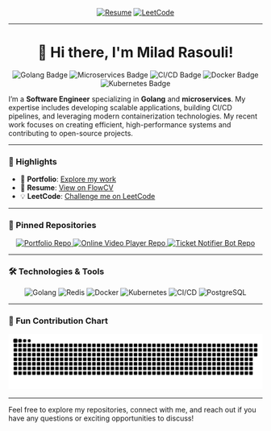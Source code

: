 <p align="center">
  <a href="https://flowcv.com/resume/utca234ak1"><img alt="Resume" src="https://img.shields.io/badge/Resume-View%20on%20FlowCV-blue?style=for-the-badge&logo=flowcv&logoColor=white" /></a>
  <a href="https://leetcode.com/Milad-Rasouli/"><img alt="LeetCode" src="https://img.shields.io/badge/-LeetCode-FFA116?style=for-the-badge&logo=LeetCode&logoColor=black" /></a>
</p>

---

<h1 align="center">👋 Hi there, I'm Milad Rasouli!</h1>

<p align="center">
  <img src="https://img.shields.io/badge/Golang-00ADD8?style=for-the-badge&logo=go&logoColor=white" alt="Golang Badge" />
  <img src="https://img.shields.io/badge/Microservices-FF6F00?style=for-the-badge&logo=microgenetics&logoColor=white" alt="Microservices Badge" />
  <img src="https://img.shields.io/badge/CI%2FCD-3A3A3A?style=for-the-badge&logo=githubactions&logoColor=white" alt="CI/CD Badge" />
  <img src="https://img.shields.io/badge/Docker-2496ED?style=for-the-badge&logo=docker&logoColor=white" alt="Docker Badge" />
  <img src="https://img.shields.io/badge/Kubernetes-326CE5?style=for-the-badge&logo=kubernetes&logoColor=white" alt="Kubernetes Badge" />
</p>

I’m a **Software Engineer** specializing in **Golang** and **microservices**. My expertise includes developing scalable applications, building CI/CD pipelines, and leveraging modern containerization technologies. My recent work focuses on creating efficient, high-performance systems and contributing to open-source projects.

---

### 🌟 Highlights

- 🔗 **Portfolio**: [Explore my work](https://miladrasouli.darkube.app/)
- 💼 **Resume**: [View on FlowCV](https://flowcv.com/resume/utca234ak1)
- 💡 **LeetCode**: [Challenge me on LeetCode](https://leetcode.com/Milad-Rasouli/)

---

### 📌 Pinned Repositories

<p align="center">
  <a href="https://github.com/Milad-Rasouli/Portfolio">
    <img src="https://github-readme-stats.vercel.app/api/pin/?username=Milad-Rasouli&repo=Portfolio&theme=dark" alt="Portfolio Repo" />
  </a>
  <a href="https://github.com/Milad-Rasouli/online-video-player">
    <img src="https://github-readme-stats.vercel.app/api/pin/?username=Milad-Rasouli&repo=online-video-player&theme=dark" alt="Online Video Player Repo" />
  </a>
  <a href="https://github.com/Milad-Rasouli/Ticket-Notifier-Bot">
    <img src="https://github-readme-stats.vercel.app/api/pin/?username=Milad-Rasouli&repo=Ticket-Notifier-Bot&theme=dark" alt="Ticket Notifier Bot Repo" />
  </a>
</p>

---

### 🛠️ Technologies & Tools

<p align="center">
  <img src="https://img.shields.io/badge/Golang-00ADD8?style=for-the-badge&logo=go&logoColor=white" alt="Golang" />
  <img src="https://img.shields.io/badge/Redis-DC382D?style=for-the-badge&logo=redis&logoColor=white" alt="Redis" />
  <img src="https://img.shields.io/badge/Docker-2496ED?style=for-the-badge&logo=docker&logoColor=white" alt="Docker" />
  <img src="https://img.shields.io/badge/Kubernetes-326CE5?style=for-the-badge&logo=kubernetes&logoColor=white" alt="Kubernetes" />
  <img src="https://img.shields.io/badge/CI%2FCD-3A3A3A?style=for-the-badge&logo=githubactions&logoColor=white" alt="CI/CD" />
  <img src="https://img.shields.io/badge/PostgreSQL-4169E1?style=for-the-badge&logo=postgresql&logoColor=white" alt="PostgreSQL" />
</p>

---

### 🎉 Fun Contribution Chart

<picture>
  <source media="(prefers-color-scheme: dark)" srcset="https://raw.githubusercontent.com/Milad-Rasouli/Milad-Rasouli/output/github-snake-dark.svg" />
  <source media="(prefers-color-scheme: light)" srcset="https://raw.githubusercontent.com/Milad-Rasouli/Milad-Rasouli/output/github-snake.svg" />
  <img alt="GitHub Snake Contribution" src="github-snake.svg" />
</picture>

---

Feel free to explore my repositories, connect with me, and reach out if you have any questions or exciting opportunities to discuss!

<!---
Milad-Rasouli/Milad-Rasouli is a ✨ special ✨ repository because its `README.md` (this file) appears on your GitHub profile.
You can click the Preview link to take a look at your changes.
--->
